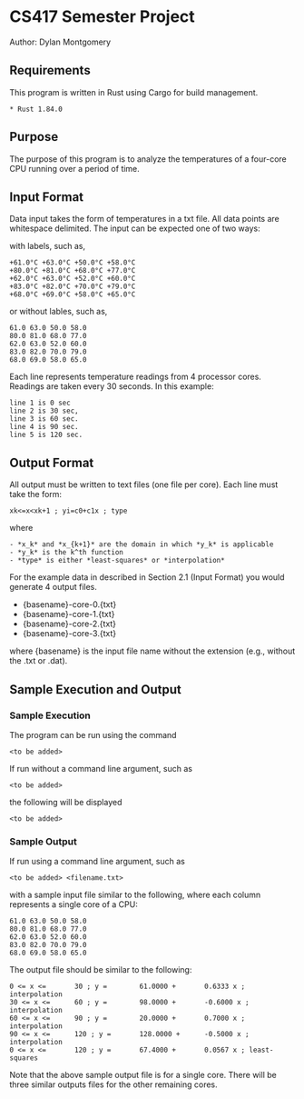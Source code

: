 # CS417 Semester Project
Author: Dylan Montgomery

## Requirements

This program is written in Rust using Cargo for build management. 

    * Rust 1.84.0

## Purpose

The purpose of this program is to analyze the temperatures of a four-core CPU running over a period of time. 

## Input Format

Data input takes the form of temperatures in a txt file. All data points are whitespace delimited. The input can be expected one of two ways:

with labels, such as,

    +61.0°C +63.0°C +50.0°C +58.0°C
    +80.0°C +81.0°C +68.0°C +77.0°C
    +62.0°C +63.0°C +52.0°C +60.0°C
    +83.0°C +82.0°C +70.0°C +79.0°C
    +68.0°C +69.0°C +58.0°C +65.0°C

or without lables, such as, 

    61.0 63.0 50.0 58.0
    80.0 81.0 68.0 77.0
    62.0 63.0 52.0 60.0
    83.0 82.0 70.0 79.0
    68.0 69.0 58.0 65.0

Each line represents temperature readings from 4 processor cores. Readings are taken every 30 seconds. In this example:

    line 1 is 0 sec
    line 2 is 30 sec,
    line 3 is 60 sec.
    line 4 is 90 sec.
    line 5 is 120 sec.


## Output Format

All output must be written to text files (one file per core). Each line must take the form:

    xk<=x<xk+1 ; yi=c0+c1x ; type

where

    - *x_k* and *x_{k+1}* are the domain in which *y_k* is applicable
    - *y_k* is the k^th function
    - *type* is either *least-squares* or *interpolation*

For the example data in described in Section 2.1 (Input Format) you would generate 4 output files.

   - {basename}-core-0.{txt}
   - {basename}-core-1.{txt}
   - {basename}-core-2.{txt}
   - {basename}-core-3.{txt}

where {basename} is the input file name without the extension (e.g., without the .txt or .dat).


## Sample Execution and Output

### Sample Execution

The program can be run using the command

    <to be added>

If run without a command line argument, such as 

    <to be added>

the following will be displayed

    <to be added>

### Sample Output

If run using a command line argument, such as 

    <to be added> <filename.txt>

with a sample input file similar to the following, where each column 
represents a single core of a CPU:

    61.0 63.0 50.0 58.0
    80.0 81.0 68.0 77.0
    62.0 63.0 52.0 60.0
    83.0 82.0 70.0 79.0
    68.0 69.0 58.0 65.0

The output file should be similar to the following:

    0 <= x <=       30 ; y =        61.0000 +       0.6333 x ; interpolation
    30 <= x <=      60 ; y =        98.0000 +       -0.6000 x ; interpolation
    60 <= x <=      90 ; y =        20.0000 +       0.7000 x ; interpolation
    90 <= x <=      120 ; y =       128.0000 +      -0.5000 x ; interpolation
    0 <= x <=       120 ; y =       67.4000 +       0.0567 x ; least-squares

Note that the above sample output file is for a single core. There will be three similar 
outputs files for the other remaining cores. 
